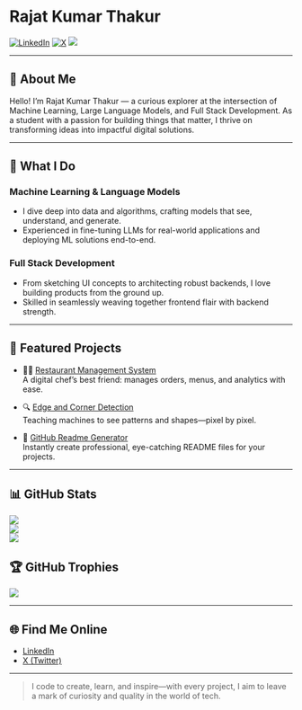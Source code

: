 # Rajat Kumar Thakur

[![LinkedIn](https://img.shields.io/badge/LinkedIn-blue?logo=linkedin)](https://www.linkedin.com/in/rajat-kumar-thakur/)
[![X](https://img.shields.io/badge/X-1DA1F2?logo=x)](https://x.com/RajatKrThakur04)
[![](https://visitcount.itsvg.in/api?id=rajat-kumar-thakur&icon=0&color=0)](https://visitcount.itsvg.in)

---

## 🚀 About Me

Hello! I’m Rajat Kumar Thakur — a curious explorer at the intersection of Machine Learning, Large Language Models, and Full Stack Development. As a student with a passion for building things that matter, I thrive on transforming ideas into impactful digital solutions.

---

## 🧠 What I Do

### Machine Learning & Language Models
- I dive deep into data and algorithms, crafting models that see, understand, and generate.
- Experienced in fine-tuning LLMs for real-world applications and deploying ML solutions end-to-end.

### Full Stack Development
- From sketching UI concepts to architecting robust backends, I love building products from the ground up.
- Skilled in seamlessly weaving together frontend flair with backend strength.

---

## 🌟 Featured Projects

- 🧑‍🍳 [Restaurant Management System](https://github.com/rajat-kumar-thakur/Restaurant-Mangament-System)  
  A digital chef’s best friend: manages orders, menus, and analytics with ease.

- 🔍 [Edge and Corner Detection](https://github.com/rajat-kumar-thakur/Edge-and-Corner-Detection)  
  Teaching machines to see patterns and shapes—pixel by pixel.

- 📝 [GitHub Readme Generator](https://github.com/rajat-kumar-thakur/GithubReadmeGenerator)  
  Instantly create professional, eye-catching README files for your projects.

---

## 📊 GitHub Stats
![](https://github-readme-stats.vercel.app/api?username=rajat-kumar-thakur&theme=dark&hide_border=false&include_all_commits=false&count_private=false)<br/>
![](https://nirzak-streak-stats.vercel.app/?user=rajat-kumar-thakur&theme=dark&hide_border=false)<br/>
![](https://github-readme-stats.vercel.app/api/top-langs/?username=rajat-kumar-thakur&theme=dark&hide_border=false&include_all_commits=false&count_private=false&layout=compact)

## 🏆 GitHub Trophies
![](https://github-profile-trophy.vercel.app/?username=rajat-kumar-thakur&theme=monokai&no-frame=false&no-bg=true&margin-w=4)


---

## 🌐 Find Me Online

- [LinkedIn](https://www.linkedin.com/in/rajat-kumar-thakur/)
- [X (Twitter)](https://x.com/RajatKrThakur04)

---

> I code to create, learn, and inspire—with every project, I aim to leave a mark of curiosity and quality in the world of tech.

